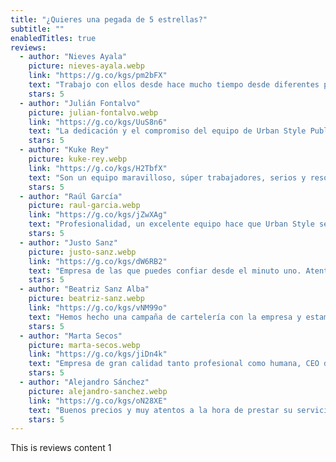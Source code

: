 ```yaml
---
title: "¿Quieres una pegada de 5 estrellas?"
subtitle: ""
enabledTitles: true
reviews:
  - author: "Nieves Ayala"
    picture: nieves-ayala.webp
    link: "https://g.co/kgs/pm2bFX"
    text: "Trabajo con ellos desde hace mucho tiempo desde diferentes proyectos y siempre me han tratado con profesionalidad pero también de una forma muy cercana, tanto que nunca he tenido la sensación de que me fuese a quedar sin el trabajo hecho satisfactoriamente. Si hay algún problema, su posición es siempre la de intentar ayudar para resolverlo."
    stars: 5
  - author: "Julián Fontalvo"
    picture: julian-fontalvo.webp
    link: "https://g.co/kgs/UuS8n6"
    text: "La dedicación y el compromiso del equipo de Urban Style Publicity es digno de mención. Los recomiendo sin dudarlo a cualquier empresa que busque una solución efectiva para llevar a cabo sus promociones. Trato personalizado y dedicación absoluta. Enhorabuena a lUrban Style Publicity por su trabajo y servicio de calidad!"
    stars: 5
  - author: "Kuke Rey"
    picture: kuke-rey.webp
    link: "https://g.co/kgs/H2TbfX"
    text: "Son un equipo maravilloso, súper trabajadores, serios y resolutivos. Trabajar con ellos te asegura que las cosas van a salir bien y a tiempo, y como personas son para ponerles un monumento. Sois los mejores!!"
    stars: 5
  - author: "Raúl García"
    picture: raul-garcia.webp
    link: "https://g.co/kgs/jZwXAg"
    text: "Profesionalidad, un excelente equipo hace que Urban Style sea una empresa de referencia en el sector de las artes gráficas."
    stars: 5
  - author: "Justo Sanz"
    picture: justo-sanz.webp
    link: "https://g.co/kgs/dW6RB2"
    text: "Empresa de las que puedes confiar desde el minuto uno. Atentos, resolutivos y se adaptan con facilidad. Excelentes!!"
    stars: 5
  - author: "Beatriz Sanz Alba"
    picture: beatriz-sanz.webp
    link: "https://g.co/kgs/vNM99o"
    text: "Hemos hecho una campaña de cartelería con la empresa y estamos muy contentos con el resultado. Hemos visto el cartel muchas veces por Madrid. Además nos imprimieron carteles para venta y también estamos muy contentos. El trato es personal y cercano."
    stars: 5
  - author: "Marta Secos"
    picture: marta-secos.webp
    link: "https://g.co/kgs/jiDn4k"
    text: "Empresa de gran calidad tanto profesional como humana, CEO de la empresa súper atento y simpático, un placer trabajar con vosotros."
    stars: 5
  - author: "Alejandro Sánchez"
    picture: alejandro-sanchez.webp
    link: "https://g.co/kgs/oN28XE"
    text: "Buenos precios y muy atentos a la hora de prestar su servicio."
    stars: 5
---
```


This is reviews content 1
